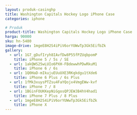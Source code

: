```yaml
---
layout: produk-casinghp
title: Washington Capitals Hockey Logo iPhone Case
categories: iphone

# Produk
product-title: Washington Capitals Hockey Logo iPhone Case
harga: 90000
sku: hn-5480
image-drive: 1mgeE8H2S4iPiV6orYUWwTp3Gk5EifbZk
gallery:
  - url: 1G7_gDufIryh8IAvfDw8P55fPZUqbpomP
    title: iPhone 5 / 5s / SE
  - url: 1akQWS25wLUIo6PXH-FBdewwhPDwRkuM1
    title: iPhone 6 / 6s
  - url: 1Q0HaD-mIkujuEUuUXE3RKqkdgu1tXde6
    title: iPhone 6 Plus / 6s Plus
  - url: 1fMk3xuysPTZsu4FaYQojx4VmgEWw-kvf
    title: iPhone 7 / 8
  - url: 1BGinFOUKKepNiGgosQPJEWJB4hV4had1
    title: iPhone 7 Plus / 8 Plus
  - url: 1mgeE8H2S4iPiV6orYUWwTp3Gk5EifbZk
    title: iPhone X
---
```

